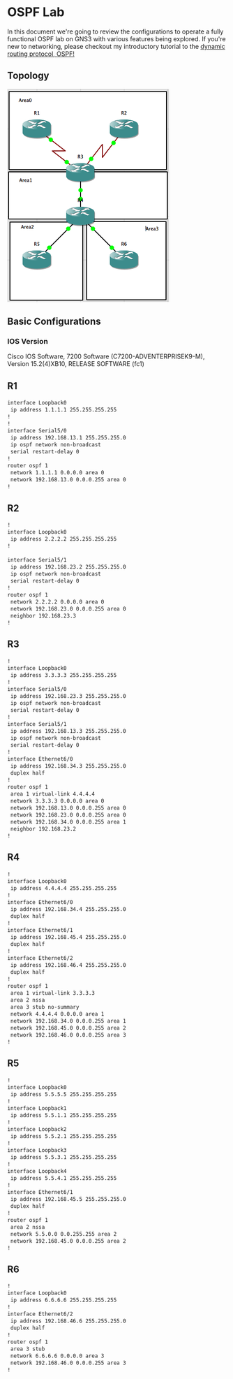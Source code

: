 # OSPF Lab

In this document we're going to review the configurations to operate a fully functional OSPF lab on GNS3 with various features being explored. If you're new to networking, please checkout my introductory tutorial to the [dynamic routing protocol, OSPF!](https://github.com/gil-ryan/grs-networking-public/blob/master/network-utilities/routing-protocols/OSPF/OSPF.md)

## Topology

![OSPF Topology](https://raw.githubusercontent.com/gil-ryan/grs-networking-public/master/cisco-academic-testing/ccnp/route/labs/ospf-simulation.png)

## Basic Configurations

### IOS Version

Cisco IOS Software, 7200 Software (C7200-ADVENTERPRISEK9-M), Version 15.2(4)XB10, RELEASE SOFTWARE (fc1)

## R1

```
interface Loopback0
 ip address 1.1.1.1 255.255.255.255
!         
!         
interface Serial5/0
 ip address 192.168.13.1 255.255.255.0
 ip ospf network non-broadcast
 serial restart-delay 0
!         
router ospf 1
 network 1.1.1.1 0.0.0.0 area 0
 network 192.168.13.0 0.0.0.255 area 0
!     
```

## R2

```
!
interface Loopback0
 ip address 2.2.2.2 255.255.255.255
!

interface Serial5/1
 ip address 192.168.23.2 255.255.255.0
 ip ospf network non-broadcast
 serial restart-delay 0
!
router ospf 1
 network 2.2.2.2 0.0.0.0 area 0
 network 192.168.23.0 0.0.0.255 area 0
 neighbor 192.168.23.3
! 
```

## R3

```
!
interface Loopback0
 ip address 3.3.3.3 255.255.255.255
!
interface Serial5/0
 ip address 192.168.23.3 255.255.255.0
 ip ospf network non-broadcast
 serial restart-delay 0
!
interface Serial5/1
 ip address 192.168.13.3 255.255.255.0
 ip ospf network non-broadcast
 serial restart-delay 0
!
interface Ethernet6/0
 ip address 192.168.34.3 255.255.255.0
 duplex half
!
router ospf 1
 area 1 virtual-link 4.4.4.4
 network 3.3.3.3 0.0.0.0 area 0
 network 192.168.13.0 0.0.0.255 area 0
 network 192.168.23.0 0.0.0.255 area 0
 network 192.168.34.0 0.0.0.255 area 1
 neighbor 192.168.23.2
!
```

## R4

```
!
interface Loopback0
 ip address 4.4.4.4 255.255.255.255
!
interface Ethernet6/0
 ip address 192.168.34.4 255.255.255.0
 duplex half
!
interface Ethernet6/1
 ip address 192.168.45.4 255.255.255.0
 duplex half
!
interface Ethernet6/2
 ip address 192.168.46.4 255.255.255.0
 duplex half
!
router ospf 1
 area 1 virtual-link 3.3.3.3
 area 2 nssa
 area 3 stub no-summary
 network 4.4.4.4 0.0.0.0 area 1
 network 192.168.34.0 0.0.0.255 area 1
 network 192.168.45.0 0.0.0.255 area 2
 network 192.168.46.0 0.0.0.255 area 3
!
```

## R5

```
!
interface Loopback0
 ip address 5.5.5.5 255.255.255.255
!
interface Loopback1
 ip address 5.5.1.1 255.255.255.255
!
interface Loopback2
 ip address 5.5.2.1 255.255.255.255
!         
interface Loopback3
 ip address 5.5.3.1 255.255.255.255
!
interface Loopback4
 ip address 5.5.4.1 255.255.255.255
!
interface Ethernet6/1
 ip address 192.168.45.5 255.255.255.0
 duplex half
!
router ospf 1
 area 2 nssa
 network 5.5.0.0 0.0.255.255 area 2
 network 192.168.45.0 0.0.0.255 area 2
!
```

## R6

```
!
interface Loopback0
 ip address 6.6.6.6 255.255.255.255
!
interface Ethernet6/2
 ip address 192.168.46.6 255.255.255.0
 duplex half
!
router ospf 1
 area 3 stub
 network 6.6.6.6 0.0.0.0 area 3
 network 192.168.46.0 0.0.0.255 area 3
!
```